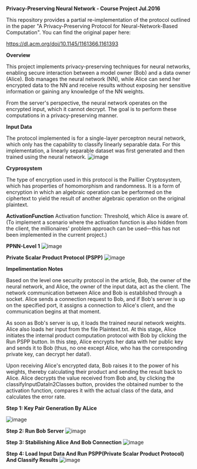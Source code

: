 **Privacy-Preserving Neural Network - Course Project Jul.2016**



This repository provides a partial re-implementation of the protocol outlined in the paper "A Privacy-Preserving Protocol for Neural-Network-Based Computation". You can find the original paper here: 

https://dl.acm.org/doi/10.1145/1161366.1161393

**Overview**

This project implements privacy-preserving techniques for neural networks, enabling secure interaction between a model owner (Bob) and a data owner (Alice).
Bob manages the neural network (NN), while Alice can send her encrypted data to the NN and receive results without exposing her sensitive information or gaining any knowledge of the NN weights.



From the server's perspective, the neural network operates on the encrypted input, which it cannot decrypt.
The goal is to perform these computations in a privacy-preserving manner.

**Input Data**

The protocol implemented is for a single-layer perceptron neural network, which only has the capability to classify linearly separable data. 
For this implementation, a linearly separable dataset was first generated and then trained using the neural network.
![image](https://github.com/user-attachments/assets/bc68e654-542b-499c-b39a-f17e774425dc)


 
**Cryprosystem**

The type of encryption used in this protocol is the Paillier Cryptosystem, which has properties of homomorphism and randomness. 
It is a form of encryption in which an algebraic operation can be performed on the ciphertext to yield the result of another algebraic operation on the original plaintext.

**ActivationFunction**
Activation function: Threshold, which Alice is aware of.
(To implement a scenario where the activation function is also hidden from the client, the millionaires' problem approach can be used—this has not been implemented in the current project.)

**PPNN-Level 1**
![image](https://github.com/user-attachments/assets/130c8ad0-732e-4079-b377-b8e0c64e6b35)


**Private Scalar Product Protocol (PSPP)**
![image](https://github.com/user-attachments/assets/dfc12d88-2ed2-4767-847b-935e490a4ae1)


**Impelimentation Notes**

Based on the level one security protocol in the article, Bob, the owner of the neural network, and Alice, the owner of the input data, act as the client. The network communication between Alice and Bob is established through a socket. Alice sends a connection request to Bob, and if Bob's server is up on the specified port, it assigns a connection to Alice's client, and the communication begins at that moment.

As soon as Bob's server is up, it loads the trained neural network weights. Alice also loads her input from the file Plaintext.txt. At this stage, Alice initiates the internal product computation protocol with Bob by clicking the Run PSPP button. In this step, Alice encrypts her data with her public key and sends it to Bob (thus, no one except Alice, who has the corresponding private key, can decrypt her data!).

Upon receiving Alice's encrypted data, Bob raises it to the power of his weights, thereby calculating their product and sending the result back to Alice. Alice decrypts the value received from Bob and, by clicking the classifyInputDataIn2Classes button, provides the obtained number to the activation function, compares it with the actual class of the data, and calculates the error rate.



  **Step 1: Key Pair Generation By ALice**

  ![image](https://github.com/user-attachments/assets/9bb3a28d-1614-4b82-a837-b2da0adeb773)


  **Step 2: Run Bob Server**
  ![image](https://github.com/user-attachments/assets/f215afc6-2bc3-4bc6-8248-dfc4a9192b2a)

  **Step 3: Stabilishing Alice And Bob Connection**
  ![image](https://github.com/user-attachments/assets/d96c302a-104b-44cc-bdb4-f8304c04908c)
  
  **Step 4: Load Input Data And Run PSPP(Private Scalar Product Protocol) And Classify Results**
  ![image](https://github.com/user-attachments/assets/4cd978f5-f5b8-4118-8adf-d55eb175a5ba)

  


  

